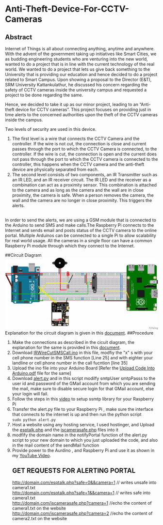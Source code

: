 # Anti-Theft-Device-For-CCTV-Cameras
## Abstract
<p>Internet of Things is all about connecting anything, anytime and anywhere. With the advent of the government taking up initiatives like Smart Cities, we as budding engineering students who are venturing into the new world, wanted to do a project that is in line with the current technology of the real world. We wanted to do a project that lets us give back something to the University that is providing our education and hence decided to do a project related to Smart Campus. Upon showing a proposal to the Director (E&amp;T), SRM University Kattankulathur, he discussed his concern regarding the safety of CCTV cameras inside the university campus and requested a project to be done regarding the same.</p>
<p> Hence, we decided to take it up as our minor project, leading to an “Anti-theft device for CCTV cameras”. This project focuses on providing just in time alerts to the concerned authorities upon the theft of the CCTV cameras inside the campus.</p>
<p>Two levels of security are used in this device.
  <ol>
    <li> The first level is a wire that connects the CCTV Camera and the controller. If the wire is not cut, the connection is close and current passes through the port to which the CCTV Camera is connected, to the controller. If the wire is cut, the connection is open and the current does not pass through the port to which the CCTV camera is connected to the controller, this happens when the CCTV camera and the anti-theft device are physically separated from each.</li>
    <li> The second level consists of two components, an IR Transmitter such as an IR LED, and an IR receiver circuit. The IR LED and the receiver as a combination can act as a proximity sensor. This combination is attached to the camera and as long as the camera and the wall are in close proximity, the camera is safe. When a person removes the camera, the wall and the camera are no longer in close proximity. This triggers the alerts.</li>
  </ol>
  <br>In order to send the alerts, we are using a GSM module that is connected to the Arduino to send SMS and make calls.The Raspberry Pi connects to the Internet and sends email and posts status of the CCTV camera to the online portal. Multiple Arduinos can be connected to a single Pi to allow scalability for real world usage. All the cameras in a single floor can have a common Raspberry Pi module through which they connect to the Internet.
</p>
##Circuit Diagram
<img src="https://github.com/KaushikNeelichetty/Anti-Theft-Device-For-CCTV-Cameras/blob/master/CircuitDiagram.jpg">
<br>
Explanation for the circuit diagram is given in this <a href="https://drive.google.com/file/d/0B4ojjO5sVzx8VWUxaFlVX1dQR3M/view?usp=sharing">document</a>.
##Procedure
<ol>
<li>Make the connections as described in the cicuit diagram, the explanation for the same is provided in this <a href="https://drive.google.com/file/d/0B4ojjO5sVzx8VWUxaFlVX1dQR3M/view?usp=sharing">document</a>.</li>
<li>Download <a href="https://github.com/KaushikNeelichetty/Anti-Theft-Device-For-CCTV-Cameras/blob/master/IrWireCutGsmSMSCall.ino">IRWireCutSMSCall.ino</a> in this file, modfiy the "x" s with your cell phone number in the SMS function [Line 25] and with eighter your landline or cell phone number in the call fucntion [line 35] </li>
<li> Upload the ino file into your Arduino Board [Refer the <a href="https://drive.google.com/file/d/0B4ojjO5sVzx8Mk5iT2NQcFE4U0k/view?usp=sharing">Upload Code Into Arduino.pdf</a> file for the same]</li>
<li> Download <a href="https://github.com/KaushikNeelichetty/Anti-Theft-Device-For-CCTV-Cameras/blob/master/alert.py">alert.py</a> and in this script modilfy smtpUser smtpPasss to the user id and password of the GMail account from which you are sending the mail, make sure to disable secure login for that GMail account, else your login will fail.</li>
<li> Follow the steps in this <a href="https://www.youtube.com/watch?v=0kpGcMjpDcw">video</a> to setup ssmtp library for your Raspberry Pi  </li>
<li> Transfer the alert.py file to your Raspberry Pi , make sure the interface that connects to the internet is up and then run the python script <br><code>sudo python alert.py</code> </li> 
<li> Host a website using any hosting service, I used hostinger, and Upload the <a href="https://github.com/KaushikNeelichetty/Anti-Theft-Device-For-CCTV-Cameras/blob/master/esptalk.php">esptalk.php</a> and the <a href="https://github.com/KaushikNeelichetty/Anti-Theft-Device-For-CCTV-Cameras/blob/master/iscamerasafe.php">iscamerasafe.php</a> files into it </li>
<li> modfify the domain name in the notifyPortal function of the alert.py script to your new domain to which you just uploaded the code, and also in the mail content of the sendMail function </li>
<li> Provide power to the Aurdino , and Raspberry Pi and use it as shown in my <a href="https://www.youtube.com/watch?v=Ux5e9g4pWpc">YouTube Video</a>. </li>

## GET REQUESTS FOR ALERTING PORTAL

http://domain.com/esptalk.php?safe=0&&camera=1 // writes unsafe into camera1.txt<br>
http://domain.com/esptalk.php?safe=1&&camera=1 // writes safe into camera1.txt<br>
http://domain.com/iscamerasafe.php?camera=1 //echo the content of camera1.txt on the website<br>
http://domain.com/iscamerasafe.php?camera=2 //echo the content of camera2.txt on the website<br>
